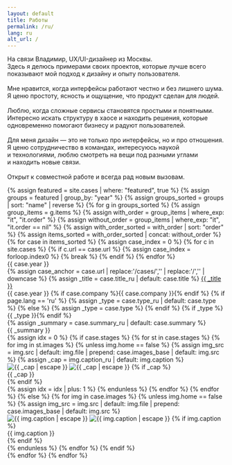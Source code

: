 ```yaml
---
layout: default
title: Работы
permalink: /ru/
lang: ru
alt_url: /
---
```


<div class="container">
  <div class="intro-hero">
    <p id="intro-line" class="intro-line">
    На связи Владимир, UX/UI-дизайнер из&nbsp;Москвы.<br>Здесь я&nbsp;делюсь примерами своих проектов, которые лучше всего показывают мой подход к&nbsp;дизайну и&nbsp;опыту пользователя.<br><br>
   Мне нравится, когда интерфейсы работают честно и&nbsp;без&nbsp;лишнего шума. Я&nbsp;ценю простоту, ясность и&nbsp;ощущение, что&nbsp;продукт сделан для&nbsp;людей.<br><br>
Люблю, когда сложные сервисы становятся простыми и&nbsp;понятными. Интересно искать структуру в&nbsp;хаосе и&nbsp;находить решения, которые одновременно помогают бизнесу и&nbsp;радуют пользователей.<br><br>Для&nbsp;меня дизайн — это не&nbsp;только про&nbsp;интерфейсы, но&nbsp;и&nbsp;про&nbsp;отношения. Я&nbsp;ценю сотрудничество в&nbsp;командах, интересуюсь наукой и&nbsp;технологиями, люблю смотреть на&nbsp;вещи под&nbsp;разными углами и&nbsp;находить новые связи.<br><br>Открыт к&nbsp;совместной работе и&nbsp;всегда рад новым вызовам.</p>
    <!-- Градиентный разделитель -->
    <div class="intro-divider"></div>
  </div>
</div>
<!-- Главные кейсы -->
<div class="featured-cases">
  {% assign featured = site.cases | where: "featured", true %}
  {% assign groups = featured | group_by: "year" %}
  {% assign groups_sorted = groups | sort: "name" | reverse %}
  {% for g in groups_sorted %}
    {% assign group_items = g.items %}
    {% assign with_order = group_items | where_exp: "it", "it.order" %}
    {% assign without_order = group_items | where_exp: "it", "it.order == nil" %}
    {% assign with_order_sorted = with_order | sort: "order" %}
    {% assign items_sorted = with_order_sorted | concat: without_order %}
    {% for case in items_sorted %}
      {% assign case_index = 0 %}
      {% for c in site.cases %}
        {% if c.url == case.url %}
          {% assign case_index = forloop.index0 %}
          {% break %}
        {% endif %}
      {% endfor %}
      <div class="case-block">
        <div class="case-year-rail">{{ case.year }}</div>
        <div class="case-meta2">
          <div class="case-title-row">
          {% assign case_anchor = case.url | replace:'/cases/','' | replace:'/','' | downcase %}
{% assign _title = case.title_ru | default: case.title %}
<a href="{{ site.baseurl }}/ru/cases/#case-{{ case_anchor }}" class="case-title2">{{ _title }}</a>
          </div>
          <!-- Мета: каждая часть в своем span; год для мобильной версии -->
          <div class="case-meta2-inline">
            <span class="case-year-inline">{{ case.year }}</span>
            {% if case.company %}<span class="case-company">{{ case.company }}</span>{% endif %}
            {% if page.lang == 'ru' %}
  {% assign _type = case.type_ru | default: case.type %}
{% else %}
  {% assign _type = case.type %}
{% endif %}
{% if _type %}<span class="case-type">{{ _type }}</span>{% endif %}
          </div>
          {% assign _summary = case.summary_ru | default: case.summary %}
<div class="case-summary2">{{ _summary }}</div>
        </div>
        <div class="case-gallery">
          {% assign idx = 0 %}
          {% if case.stages %}
            {% for st in case.stages %}
              {% for img in st.images %}
                {% unless img.home == false %}
{% assign img_src = img.src | default: img.file | prepend: case.images_base | default: img.src %}
{% assign _cap = img.caption_ru | default: img.caption %}
<div class="case-gallery-item">
  <img
    class="case-thumb2 lazy-img"
    data-src="{{ site.baseurl }}{{ img_src }}"
    alt="{{ _cap | escape }}"
    decoding="async"
    onclick="openHomeGallery({{ case_index }}, {{ idx }})">
  <noscript><img src="{{ site.baseurl }}{{ img_src }}" alt="{{ _cap | escape }}"></noscript>
  {% if _cap %}<div class="case-thumb-caption">{{ _cap }}</div>{% endif %}
</div>
                  {% assign idx = idx | plus: 1 %}
                {% endunless %}
              {% endfor %}
            {% endfor %}
          {% else %}
            {% for img in case.images %}
  {% unless img.home == false %}
    {% assign img_src = img.src | default: img.file | prepend: case.images_base | default: img.src %}
    <div class="case-gallery-item">
      <img
        class="case-thumb2 lazy-img"
        data-src="{{ site.baseurl }}{{ img_src }}"
                    alt="{{ img.caption | escape }}"
                    decoding="async"
                    onclick="openHomeGallery({{ case_index }}, {{ forloop.index0 }})">
                  <noscript><img src="{{ site.baseurl }}{{ img_src }}" alt="{{ img.caption | escape }}"></noscript>
                  {% if img.caption %}<div class="case-thumb-caption">{{ img.caption }}</div>{% endif %}
                </div>
              {% endunless %}
            {% endfor %}
          {% endif %}
        </div>
      </div>
    {% endfor %}
  {% endfor %}
</div>
<script>
(function(){
  var h = new Date().getHours();
  var greet = (h < 5)  ? 'Доброй ночи'
            : (h < 12) ? 'Доброго утра'
            : (h < 18) ? 'Привет'
            :            'Хорошего вечера';

  var el = document.getElementById('intro-line');
  if (!el) return;
  var text = el.innerHTML;
  el.innerHTML = '<span class="greet">'+greet+'</span> 🖖 ' + text;
})();
</script>
